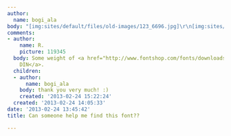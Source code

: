 ```yaml
---
author:
  name: bogi_ala
body: "[img:sites/default/files/old-images/123_6696.jpg]\r\n[img:sites/default/files/old-images/wwee_5793.jpg]"
comments:
- author:
    name: R.
    picture: 119345
  body: Some weight of <a href="http://www.fontshop.com/fonts/downloads/fontfont/ff_din_ot_collection/?&fg=000000&bg=ffffff&sample_size=50&sample_text=Matrikelnr.%3A%20732117&ft=liga%2Conum%2Cpnum">FF
    DIN</a>.
  children:
  - author:
      name: bogi_ala
    body: thank you very much! :)
    created: '2013-02-24 15:22:24'
  created: '2013-02-24 14:05:33'
date: '2013-02-24 13:45:42'
title: Can someone help me find this font??

---
```

